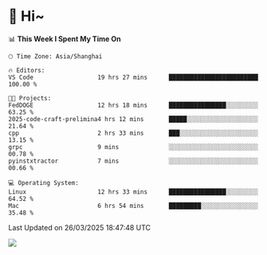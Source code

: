 # 👋 Hi~

<!--START_SECTION:waka-->
📊 **This Week I Spent My Time On** 

```text
🕑︎ Time Zone: Asia/Shanghai

🔥 Editors: 
VS Code                  19 hrs 27 mins      █████████████████████████   100.00 % 

🐱‍💻 Projects: 
FedDOGE                  12 hrs 18 mins      ████████████████░░░░░░░░░   63.25 % 
2025-code-craft-prelimina4 hrs 12 mins       █████░░░░░░░░░░░░░░░░░░░░   21.64 % 
cpp                      2 hrs 33 mins       ███░░░░░░░░░░░░░░░░░░░░░░   13.15 % 
grpc                     9 mins              ░░░░░░░░░░░░░░░░░░░░░░░░░   00.78 % 
pyinstxtractor           7 mins              ░░░░░░░░░░░░░░░░░░░░░░░░░   00.66 % 

💻 Operating System: 
Linux                    12 hrs 33 mins      ████████████████░░░░░░░░░   64.52 % 
Mac                      6 hrs 54 mins       █████████░░░░░░░░░░░░░░░░   35.48 % 
```


 Last Updated on 26/03/2025 18:47:48 UTC
<!--END_SECTION:waka-->

![](https://komarev.com/ghpvc/?username=lvdongyi&label=Profile%20views&color=0e75b6&style=flat)
<!---
lvdongyi/lvdongyi is a ✨ special ✨ repository because its `README.md` (this file) appears on your GitHub profile.
You can click the Preview link to take a look at your changes.
--->

